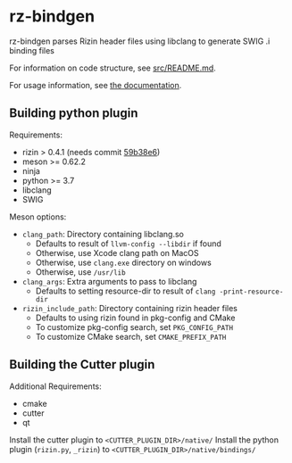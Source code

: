 # rz-bindgen

rz-bindgen parses Rizin header files using libclang to generate SWIG .i binding files

For information on code structure, see [src/README.md](src/README.md).

For usage information, see [the documentation](doc/README.md).

## Building python plugin
Requirements:
- rizin > 0.4.1 (needs commit [59b38e6](https://github.com/rizinorg/rizin/commit/59b38e6efaf00b9b9869e0ec5baba4f1b9605f37))
- meson >= 0.62.2
- ninja
- python >= 3.7
- libclang
- SWIG

Meson options:
- `clang_path`: Directory containing libclang.so
  - Defaults to result of `llvm-config --libdir` if found
  - Otherwise, use Xcode clang path on MacOS
  - Otherwise, use `clang.exe` directory on windows
  - Otherwise, use `/usr/lib`
- `clang_args`: Extra arguments to pass to libclang
  - Defaults to setting resource-dir to result of `clang -print-resource-dir`
- `rizin_include_path`: Directory containing rizin header files
  - Defaults to using rizin found in pkg-config and CMake
  - To customize pkg-config search, set `PKG_CONFIG_PATH`
  - To customize CMake search, set `CMAKE_PREFIX_PATH`

## Building the Cutter plugin
Additional Requirements:
- cmake
- cutter
- qt

Install the cutter plugin to `<CUTTER_PLUGIN_DIR>/native/`
Install the python plugin (`rizin.py`, `_rizin`) to `<CUTTER_PLUGIN_DIR>/native/bindings/`
